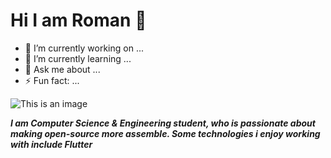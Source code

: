 # Hi I am Roman 👋

<!--
**mahinur1996/mahinur1996** is a ✨ _special_ ✨ repository because its `README.md` (this file) appears on your GitHub profile.

Here are some ideas to get you started:
- 👯 I’m looking to collaborate on ...
- 🤔 I’m looking for help with ...

- 📫 How to reach me: ...
- 😄 Pronouns: ...

-->
- 🔭 I’m currently working on ...
- 🌱 I’m currently learning ...
- 💬 Ask me about ...
- ⚡ Fun fact: ...

![This is an image](https://c4.wallpaperflare.com/wallpaper/836/933/123/keep-calm-coder-programming-code-wallpaper-preview.jpg)

  ***I am Computer Science & Engineering student, who is passionate about making open-source more assemble.
  Some technologies i enjoy working with include Flutter***
